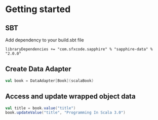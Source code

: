 # Getting started

## SBT

Add dependency to your build.sbt file

```
libraryDependencies += "com.sfxcode.sapphire" % "sapphire-data" % "2.0.0"
```

## Create Data Adapter

```scala
val book = DataAdapter[Book](scalaBook)
```

## Access and update wrapped object data

```scala
val title = book.value("title")
book.updateValue("title", "Programming In Scala 3.0")
```

